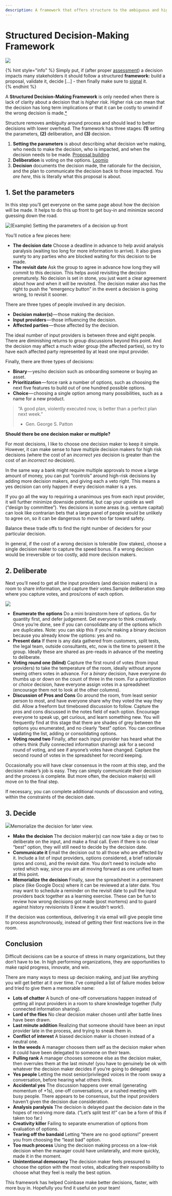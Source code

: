 ```yaml
---
description: A framework that offers structure to the ambiguous and high-risk decisions
---
```


# Structured Decision-Making Framework

![](../.gitbook/assets/decisions-complex.png)

{% hint style="info" %}
Simply put, if \(after proper [assessment](risk-assessment.md)\) a decision impacts many stakeholders it should follow a structured **framework:** build a proposal, validate it, decide \[...\] - then finally make sure to [signal](signaling.md) it.  
{% endhint %}

A **Structured Decision-Making Framework** is only needed when there is lack of clarity about a decision that is _higher risk_. Higher risk can mean that the decision has long term implications or that it can be costly to unwind if the wrong decision is made.[\*]()

Structure removes ambiguity around process and should lead to better decisions with lower overhead. The framework has three stages: **\(1\)** setting the parameters, **\(2\)** deliberation, and **\(3\)** decision.

1. **Setting the parameters** is about describing what decision we’re making, who needs to make the decision, who is impacted, and when the decision needs to be made. [Proposal building](../resources/template.md)
2. **Deliberation** is voting on the options. [Loomio](https://www.loomio.org/g/X5fYj0u1/daoincubator)
3. **Decision** documents the decision made, the rationale for the decision, and the plan to communicate the decision back to those impacted. _You are here_, this is literally what this proposal is about.

## 1. Set the parameters

In this step you’ll get everyone on the same page about how the decision will be made. It helps to do this up front to get buy-in and minimize second guessing down the road.

![\(Example\) Setting the parameters of a decision up front](https://cdn-images-1.medium.com/max/800/0*FhIC_Y0RFyLz4MGj.)

You’ll notice a few pieces here:

* **The decision date** Choose a deadline in advance to help avoid analysis paralysis \(waiting too long for more information to arrive\). It also gives surety to any parties who are blocked waiting for this decision to be made.
* **The revisit date** Ask the group to agree in advance how long they will commit to this decision. This helps avoid revisiting the decision prematurely. No decision is set in stone, you just want a clear agreement about how and when it will be revisited. The decision maker also has the right to push the “emergency button” in the event a decision is going wrong, to revisit it sooner.

There are three types of people involved in any decision.

* **Decision maker\(s\)** — those making the decision.
* **Input providers** — those influencing the decision.
* **Affected parties** — those affected by the decision.

The ideal number of input providers is between three and eight people. There are diminishing returns to group discussions beyond this point. And the decision may affect a much wider group \(the affected parties\), so try to have each affected party represented by at least one input provider.

Finally, there are three types of decisions:

* **Binary** — yes/no decision such as onboarding someone or buying an asset.
* **Prioritization** — force rank a number of options, such as choosing the next five features to build out of one hundred possible options.
* **Choice** — choosing a single option among many possibilities, such as a name for a new product.

> “A good plan, violently executed now, is better than a perfect plan next week.”  
> - Gen. George S. Patton

**Should there be one decision maker or multiple?**

For most decisions, I like to choose one decision maker to keep it simple. However, it can make sense to have multiple decision makers for high risk decisions \(where the cost of an _incorrect yes_ decision is greater than the cost of an _incorrect no_ decision\).

In the same way a bank might require multiple approvals to move a large amount of money, you can put “controls” around high-risk decisions by adding more decision makers, and giving each a veto right. This means a yes decision can only happen if every decision maker is a yes.

If you go all the way to requiring a unanimous yes from each input provider, it will further minimize downside potential, but cap your upside as well \(“design by committee”\). Yes decisions in some areas \(e.g. venture capital\) can look like contrarian bets that a large panel of people would be unlikely to agree on, so it can be dangerous to move too far toward safety.

Balance these trade offs to find the right number of deciders for your particular decision.

In general, if the cost of a wrong decision is tolerable \(low stakes\), choose a single decision maker to capture the speed bonus. If a wrong decision would be irreversible or too costly, add more decision makers.

## 2. Deliberate

Next you’ll need to get all the input providers \(and decision makers\) in a room to share information, and capture their votes.Sample deliberation step where you capture votes, and pros/cons of each option.

![](https://cdn-images-1.medium.com/max/800/0*2fkSU33RXgea821e.)

* **Enumerate the options** Do a mini brainstorm here of options. Go for quantity first, and defer judgement. Get everyone to think creatively. Once you’re done, see if you can consolidate any of the options which are duplicates. Note: you can skip this if you’re making a binary decision because you already know the options: yes and no.
* **Present data** If there is any data gathered from customers, split tests, the legal team, outside consultants, etc, now is the time to present it the group. Ideally these are shared as pre-reads in advance of the meeting to deliberate.
* **Voting round one \(blind\)** Capture the first round of votes \(from input providers\) to take the temperature of the room, ideally without anyone seeing others votes in advance. For a _binary_ decision, have everyone do thumbs up or down on the count of three in the room. For a _prioritization_ or _choice_ decision, have everyone assign votes in a spreadsheet \(encourage them not to look at the other columns\).
* **Discussion of Pros and Cons** Go around the room, from least senior person to most, and have everyone share why they voted the way they did. Allow a freeform but timeboxed discussion to follow. Capture the pros and cons discussed in the notes field of each option. Encourage everyone to speak up, get curious, and learn something new. You will frequently find at this stage that there are shades of grey between the options you enumerated, and no clearly “best” option. You can continue updating the list, adding or consolidating options.
* **Voting round two** Finally, after each input provider has heard what the others think \(fully connected information sharing\) ask for a second round of voting, and see if anyone’s votes have changed. Capture the second round of votes in the spreadsheet for record keeping.

Occasionally you will have clear consensus in the room at this step, and the decision maker’s job is easy. They can simply communicate their decision and the process is complete. But more often, the decision maker\(s\) will move on to the final step.

If necessary, you can complete additional rounds of discussion and voting, within the constraints of the decision date.

## 3. Decide

![](https://cdn-images-1.medium.com/max/800/0*Dlt5WeAA3p6DviMs.)Memorialize the decision for later view.

* **Make the decision** The decision maker\(s\) can now take a day or two to deliberate on the input, and make a final call. Even if there is no clear “best” option, they will still need to decide by the decision date.
* **Communicate it** Email the decision out to all those who are affected by it. Include a list of input providers, options considered, a brief rationale \(pros and cons\), and the revisit date. You don’t need to include who voted which way, since you are all moving forward as one unified team at this point.
* **Memorialize the decision** Finally, save the spreadsheet in a permanent place \(like Google Docs\) where it can be reviewed at a later date. You may want to schedule a reminder on the revisit date to pull the input providers back together as a learning exercise. These can be fun to review how wrong decisions got made \(post mortems\) and to guard against history revisionists \(I knew it wouldn’t work!\).

If the decision was contentious, delivering it via email will give people time to process asynchronously, instead of getting their first reactions live in the room.

## Conclusion

Difficult decisions can be a source of stress in many organizations, but they don’t have to be. In high performing organizations, they are opportunities to make rapid progress, innovate, and win.

There are many ways to mess up decision making, and just like anything you will get better at it over time. I’ve compiled a list of failure modes below and tried to give them a memorable name:

* **Lots of chatter** A bunch of one-off conversations happen instead of getting all input providers in a room to share knowledge together \(fully connected information sharing\).
* **Lord of the flies** No clear decision maker chosen until after battle lines have been drawn.
* **Last minute addition** Realizing that someone should have been an input provider late in the process, and trying to sneak them in.
* **Conflict of interest** A biased decision maker is chosen instead of a neutral one.
* **In the weeds** A manager chooses them self as the decision maker when it could have been delegated to someone on their team.
* **Pulling rank** A manager chooses someone else as the decision maker, then overrules them at the last minute! \(you have to genuinely be ok with whatever the decision maker decides if you’re going to delegate\)
* **Yes people** Letting the most senior/privileged voices in the room sway a conversation, before hearing what others think.
* **Accidental yes** The discussion happens over email \(generating momentum of +1s\), one-off conversations, or a rushed meeting with busy people. There appears to be consensus, but the input providers haven’t given the decision due consideration.
* **Analysis paralysis** The decision is delayed past the decision date in the hopes of receiving more data. \(“Let’s split test it!” can be a form of this if taken too far.\)
* **Creativity killer** Failing to separate enumeration of options from evaluation of options.
* **Tearing off the bandaid** Letting “there are no good options!” prevent you from choosing the “least bad” option.
* **Too much process** Using the decision making process on a low-risk decision when the manager could have unilaterally, and more quickly, made it in the moment.
* **Unintentional democracy** The decision maker feels pressured to choose the option with the most votes, abdicating their responsibility to choose what they feel is really the best option.

This framework has helped Coinbase make better decisions, faster, with more buy in. Hopefully you find it useful on your team!  


